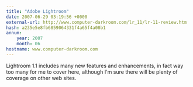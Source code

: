 ```yaml
---
title: "Adobe Lightroom"
date: 2007-06-29 03:19:56 +0000
external-url: http://www.computer-darkroom.com/lr_11/lr-11-review.htm
hash: a235e5e8fb6859064331f4a65f4a08b1
annum:
    year: 2007
    month: 06
hostname: www.computer-darkroom.com
---
```


Lightroom 1.1 includes many new features and enhancements, in fact way too many for me to cover here, although I'm sure there will be plenty of coverage on other web sites.
